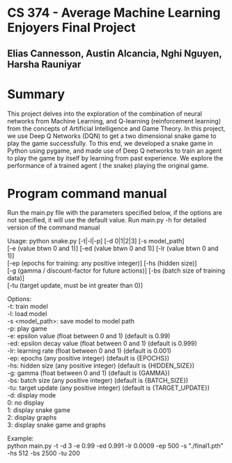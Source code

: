 # CS 374 - Average Machine Learning Enjoyers Final Project 
## Elias Cannesson, Austin Alcancia, Nghi Nguyen, Harsha Rauniyar

# Summary
This project delves into the exploration of the combination of neural networks from Machine Learning, and Q-learning (reinforcement learning) from the concepts of Artificial Intelligence and Game Theory. In this project, we use Deep Q Networks (DQN) to get a two dimensional snake game to play the game successfully. To this end, we developed a snake game in Python using pygame, and made use of Deep Q networks to train an agent to play the game by itself by learning from past experience. We explore the performance of a trained agent ( the snake) playing the original game. 

# Program command manual
Run the main.py file with the parameters specified below, if the options are not specified, it will use the default value.
Run main.py -h for detailed version of the command manual  

Usage: python snake.py [-t|-l|-p] [-d 0|1|2|3] [-s model_path]  
    [-e (value btwn 0 and 1)] [-ed (value btwn 0 and 1)] [-lr (value btwn 0 and 1)]  
    [-ep (epochs for training: any positive integer)] [-hs (hidden size)]  
    [-g (gamma / discount-factor for future actions)] [-bs (batch size of training data)]  
    [-tu (target update, must be int greater than 0)]  

Options:  
    -t: train model  
    -l: load model  
    -s <model_path>: save model to model path  
    -p: play game  
    -e: epsilon value (float between 0 and 1) (default is 0.99)  
    -ed: epsilon decay value (float between 0 and 1) (default is 0.999)  
    -lr: learning rate (float between 0 and 1) (default is 0.001)  
    -ep: epochs (any positive integer) (default is {EPOCHS})  
    -hs: hidden size (any positive integer) (default is {HIDDEN_SIZE})  
    -g: gamma (float between 0 and 1) (default is {GAMMA})  
    -bs: batch size (any positive integer) (default is {BATCH_SIZE})  
    -tu: target update (any positive integer) (default is {TARGET_UPDATE})  
    -d: display mode  
    0: no display  
    1: display snake game  
    2: display graphs  
    3: display snake game and graphs  

Example:  
python main.py -t -d 3 -e 0.99 -ed 0.991 -lr 0.0009 -ep 500 -s "./final1.pth" -hs 512 -bs 2500 -tu 200
